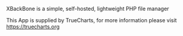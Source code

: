 XBackBone is a simple, self-hosted, lightweight PHP file manager

This App is supplied by TrueCharts, for more information please visit https://truecharts.org
